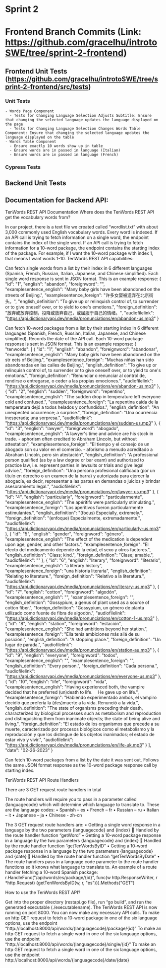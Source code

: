 # Sprint 2
# Frontend Branch Commits (Link: https://github.com/gracelhu/introtoSWE/tree/sprint-2-frontend)
## Frontend Unit Tests (https://github.com/gracelhu/introtoSWE/tree/sprint-2-frontend/src/tests)
  ### Unit Tests 
    - Words Page Component
      - Tests for Changing Language Selection Adjusts Subtitle: Ensure that changing the selected language updates the language displayed on the page
      - Tests for Changing Language Selection Changes Words Table Component: Ensure that changing the selected language updates the language displayed on the table
    - Words Table Component
      - Ensure exactly 10 words show up in table
      - Ensure words are in passed in language (Italian)
      - Ensure words are in passed in language (French)
  ### Cypress Tests
  
## Backend Unit Tests

## Documentation for Backend API: 

 TenWords REST API Documentation
Where does the TenWords REST API get the vocabulary words from?

In our project, there is a text file we created called “wordlist.txt” with about 3,000 commonly used English vocabulary words. Every word is indexed.
If an API call is trying to fetch information on a single word, the endpoint contains the index of the single word.
If an API call is trying to fetch information for a 10-word package, the endpoint contains the starting index of the package. For example, if I want the 10-word package with index 1, that means I want words 1-10.
TenWords REST API capabilities:

Can fetch single words from a list by their index in 6 different languages (Spanish, French, Russian, Italian, Japanese, and Chinese simplified). Each single word response is sent in JSON format. This is an example response: { "id": "1", "english": "abandon", "foreignword": "", "examplesentence_english": "Many baby girls have been abandoned on the streets of Beijing.", "examplesentence_foreign": "许多女婴被遗弃在北京街头。", "english_definition": "To give up or relinquish control of, to surrender or to give oneself over, or to yield to one's emotions.", "foreign_definition": "放弃或放弃控制，投降或放弃自己，或屈服于自己的情绪。", "audiofilelink": "https://api.dictionaryapi.dev/media/pronunciations/en/abandon-us.mp3" }

Can fetch 10-word packages from a list by their starting index in 6 different languages (Spanish, French, Russian, Italian, Japanese, and Chinese simplified). Records the date of the API call. Each 10-word package response is sent in JSON format. This is an example response: { "tenwords": [ { "id": "1", "english": "abandon", "foreignword": "abandonar", "examplesentence_english": "Many baby girls have been abandoned on the str eets of Beijing.", "examplesentence_foreign": "Muchas niñas han sido abandonadas en las calles de Beijing.", "english_definition": "To give up or relinquish control of, to surrender or to give oneself over, or to yield to one's emotions.", "foreign_definition": "Renunciar o renunciar al control de, rendirse o entregarse, o ceder a las propias emociones.", "audiofilelink": "https://api.dictionaryapi.dev/media/pronunciations/en/abandon-us.mp3" }, { "id": "2", "english": "sudden", "foreignword": "repentino", "examplesentence_english": "The sudden drop in temperature left everyone cold and confused.", "examplesentence_foreign": "La repentina caída de la temperatura dejó a todos helados y confundidos.", "english_definition": "An unexpected occurrence; a surprise.", "foreign_definition": "Una ocurrencia inesperada; una sorpresa.", "audiofilelink": "https://api.dictionaryapi.dev/media/pronunciations/en/sudden-us.mp3" }, { "id": "3", "english": "lawyer", "foreignword": "abogado", "examplesentence_english": "A lawyer's time and advice are his stock in trade. - aphorism often credited to Abraham Lincoln, but without attestation", "examplesentence_foreign": "El tiempo y el consejo de un abogado son su valor en el comercio. - aforismo a menudo acreditado a Abraham Lincoln, pero sin atestación", "english_definition": "A professional person qualified (as by a law degree or bar exam) and authorized to practice law, i.e. represent parties in lawsuits or trials and give legal advice.", "foreign_definition": "Una persona profesional calificada (por un título en derecho o un examen de la barra) y autorizada para ejercer la abogacía, es decir, representar a las partes en demandas o juicios y brindar asesoramiento legal.", "audiofilelink": "https://api.dictionaryapi.dev/media/pronunciations/en/lawyer-us.mp3" }, { "id": "4", "english": "particularly", "foreignword": "particularmente", "examplesentence_english": "The apéritifs were particularly stimulating.", "examplesentence_foreign": "Los aperitivos fueron particularmente estimulantes.", "english_definition": "(focus) Especially, extremely.", "foreign_definition": "(enfoque) Especialmente, extremadamente.", "audiofilelink": "https://api.dictionaryapi.dev/media/pronunciations/en/particularly-us.mp3" }, { "id": "5", "english": "gender", "foreignword": "género", "examplesentence_english": "The effect of the medication is dependent upon age, gender, and other factors.", "examplesentence_foreign": "El efecto del medicamento depende de la edad, el sexo y otros factores.", "english_definition": "Class; kind.", "foreign_definition": "Clase; amable.", "audiofilelink": "" }, { "id": "6", "english": "literary", "foreignword": "literario", "examplesentence_english": "a literary history", "examplesentence_foreign": "una historia literaria", "english_definition": "Relating to literature.", "foreign_definition": "Relativo a la literatura.", "audiofilelink": "https://api.dictionaryapi.dev/media/pronunciations/en/literary-us.mp3" }, { "id": "7", "english": "cotton", "foreignword": "algodón", "examplesentence_english": "", "examplesentence_foreign": "", "english_definition": "Gossypium, a genus of plant used as a source of cotton fiber.", "foreign_definition": "Gossypium, un género de planta utilizado como fuente de fibra de algodón.", "audiofilelink": "https://api.dictionaryapi.dev/media/pronunciations/en/cotton-1-us.mp3" }, { "id": "8", "english": "station", "foreignword": "estación", "examplesentence_english": "She had ambitions beyond her station.", "examplesentence_foreign": "Ella tenía ambiciones más allá de su posición.", "english_definition": "A stopping place.", "foreign_definition": "Un lugar de parada.", "audiofilelink": "https://api.dictionaryapi.dev/media/pronunciations/en/station-au.mp3" }, { "id": "9", "english": "everyone", "foreignword": "todos", "examplesentence_english": "", "examplesentence_foreign": "", "english_definition": "Every person.", "foreign_definition": "Cada persona.", "audiofilelink": "https://api.dictionaryapi.dev/media/pronunciations/en/everyone-us.mp3" }, { "id": "10", "english": "life", "foreignword": "vida", "examplesentence_english": "Having experienced both, the vampire decided that he preferred (un)death to life.  He gave up on life.", "examplesentence_foreign": "Habiendo experimentado ambos, el vampiro decidió que prefería la (des)muerte a la vida. Renunció a la vida.", "english_definition": "The state of organisms preceding their death, characterized by biological processes such as metabolism and reproduction and distinguishing them from inanimate objects; the state of being alive and living.", "foreign_definition": "El estado de los organismos que precede a su muerte, caracterizado por procesos biológicos como el metabolismo y la reproducción y que los distingue de los objetos inanimados; el estado de estar vivo y vivir.", "audiofilelink": "https://api.dictionaryapi.dev/media/pronunciations/en/life-uk.mp3" } ], "date": "02-26-2023" }

Can fetch 10-word packages from a list by the date it was sent out. Follows the same JSON format response as the 10-word package response call by starting index.

TenWords REST API Route Handlers

There are 3 GET request route handlers in total

The route handlers will require you to pass in a parameter called {languagecode} which will determine which language to translate to. These are the language codes: • Spanish – es • French – fr • Russian – ru • Italian – it • Japanese – ja • Chinese - zh-cn

The 3 GET request route handlers are: • Getting a single word response in a language by the two parameters {languagecode} and {index}  Handled by the route handler function “getWord” • Getting a 10-word package response in a language by the two parameters {languagecode} and {index}  Handled by the route handler function “getTenWordsByID” • Getting a 10-word package response in a language by the two parameters {languagecode} and {date}  Handled by the route handler function “getTenWordsByDate” • The route handlers pass in a language code parameter to the route handler functions so it knows what language to translate to. An example of a route handler fetching a 10-word Spanish package: r.HandleFunc("/api/words/es/package/{id}", func(w http.ResponseWriter, r *http.Request) {getTenWordsByID(w, r, "es")}).Methods("GET")

How to use the TenWords REST API?

Get into the proper directory (restapi.go file), run “go build”, and run the generated executable (./executablename). The TenWords REST API is now running on port 8000. You can now make any necessary API calls.
To make an http GET request to fetch a 10-word package in one of the six language options, use the endpoint “http://localhost:8000/api/words/{languagecode}/package/{id}”
To make an http GET request to fetch a single word in one of the six language options, use the endpoint “http://localhost:8000/api/words/{languagecode}/single/{id}”
To make an http GET request to fetch a single word in one of the six language options, use the endpoint http://localhost:8000/api/words/{languagecode}/date/{date}
